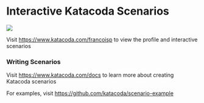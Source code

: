 # Interactive Katacoda Scenarios

[![](http://shields.katacoda.com/katacoda/francoisp/count.svg)](https://www.katacoda.com/francoisp "Get your profile on Katacoda.com")

Visit https://www.katacoda.com/francoisp to view the profile and interactive scenarios

### Writing Scenarios
Visit https://www.katacoda.com/docs to learn more about creating Katacoda scenarios

For examples, visit https://github.com/katacoda/scenario-example

